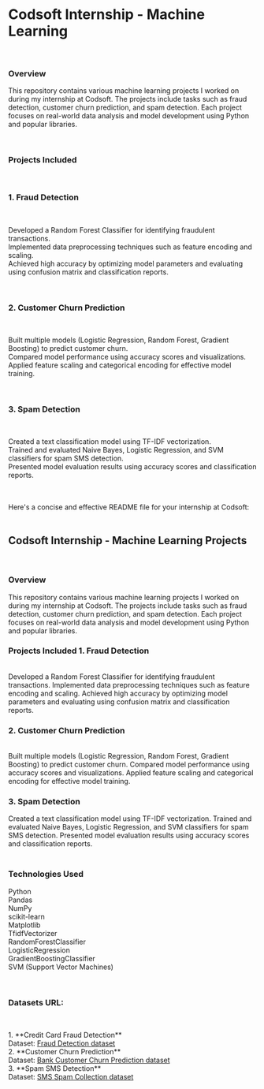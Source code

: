 <h1>Codsoft Internship - Machine Learning</h1>
<br>
<h3>Overview</h3>
<p>
This repository contains various machine learning projects I worked on during my internship at Codsoft. The projects include tasks such as fraud detection, customer churn prediction, and spam detection. Each project focuses on real-world data analysis and model development using Python and popular libraries.
</p>
  <br>
<h3>
Projects Included </h3>
<br>
<h3>1. Fraud Detection </h3><br><p>
Developed a Random Forest Classifier for identifying fraudulent transactions.<br>
Implemented data preprocessing techniques such as feature encoding and scaling.<br>
Achieved high accuracy by optimizing model parameters and evaluating using confusion matrix and classification reports.
</p>
<br><h3>
2. Customer Churn Prediction</h3><br>
<p>
Built multiple models (Logistic Regression, Random Forest, Gradient Boosting) to predict customer churn.<br>
Compared model performance using accuracy scores and visualizations.<br>
Applied feature scaling and categorical encoding for effective model training.
</p>
<br><h3>
3. Spam Detection</h3><br><p>
Created a text classification model using TF-IDF vectorization.<br>
Trained and evaluated Naive Bayes, Logistic Regression, and SVM classifiers for spam SMS detection.<br>
Presented model evaluation results using accuracy scores and classification reports.
</p><br>
<br>
Here's a concise and effective README file for your internship at Codsoft:
<br>
<br>
<h2>
Codsoft Internship - Machine Learning Projects</h2>
<br>
<h3>Overview</h3><p>
This repository contains various machine learning projects I worked on during my internship at Codsoft. The projects include tasks such as fraud detection, customer churn prediction, and spam detection. Each project focuses on real-world data analysis and model development using Python and popular libraries.</p>
<h3>
Projects Included
1. Fraud Detection</h3><br>
Developed a Random Forest Classifier for identifying fraudulent transactions.
Implemented data preprocessing techniques such as feature encoding and scaling.
Achieved high accuracy by optimizing model parameters and evaluating using confusion matrix and classification reports.
<h3>
2. Customer Churn Prediction</h3><br>
Built multiple models (Logistic Regression, Random Forest, Gradient Boosting) to predict customer churn.
Compared model performance using accuracy scores and visualizations.
Applied feature scaling and categorical encoding for effective model training.
<h3>
3. Spam Detection</h3>
Created a text classification model using TF-IDF vectorization.
Trained and evaluated Naive Bayes, Logistic Regression, and SVM classifiers for spam SMS detection.
Presented model evaluation results using accuracy scores and classification reports.
<br>
<h3>
 <p><br>
Technologies Used </h3>
Python<br>
Pandas<br>
NumPy<br>
scikit-learn<br>
Matplotlib<br>
TfidfVectorizer<br>
RandomForestClassifier<br>
LogisticRegression<br>
GradientBoostingClassifier<br>
SVM (Support Vector Machines)<br></p>
<br>
<h3>Datasets URL:</h3><br>
<p>
  1. **Credit Card Fraud Detection**<br>
   Dataset: <a href="https://www.kaggle.com/datasets/kartik2112/fraud-detection">Fraud Detection dataset</a><br>
  2. **Customer Churn Prediction**<br>
   Dataset: <a href="https://www.kaggle.com/datasets/shantanudhakadd/bank-customer-churn-prediction">Bank Customer Churn Prediction dataset</a><br>
  3. **Spam SMS Detection**<br>
   Dataset: <a href="https://www.kaggle.com/datasets/uciml/sms-spam-collection-dataset">SMS Spam Collection dataset</a><br>
</p>
